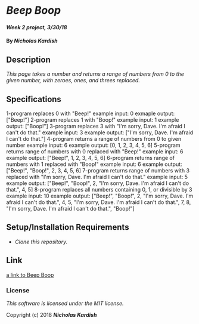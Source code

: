 # _Beep Boop_

#### _Week 2 project, 3/30/18_

#### By _**Nicholas Kardish**_

## Description

_This page takes a number and returns a range of numbers from 0 to the given number, with zeroes, ones, and threes replaced._

## Specifications

1-program replaces 0 with "Beep!"
  example input: 0
  exmaple output: ["Beep!"]
2-program replaces 1 with "Boop!"
  example input: 1
  example output: ["Boop!"]
3-program replaces 3 with "I'm sorry, Dave. I'm afraid I can't do that."
  example input: 3
  example output: ["I'm sorry, Dave. I'm afraid I can't do that."]
4-program returns a range of numbers from 0 to given number
  example input: 6
  example output: [0, 1, 2, 3, 4, 5, 6]
5-program returns range of numbers with 0 replaced with "Beep!"
  example input: 6
  example output: ["Beep!", 1, 2, 3, 4, 5, 6]
6-program returns range of numbers with 1 replaced with "Boop!"
  example input: 6
  example output: ["Beep!", "Boop!", 2, 3, 4, 5, 6]
7-program returns range of numbers with 3 replaced with "I'm sorry, Dave. I'm afraid I can't do that."
  example input: 5
  example output: ["Beep!", "Boop!", 2, "I'm sorry, Dave. I'm afraid I can't do that.", 4, 5]
8-program replaces all numbers containing 0, 1, or divisible by 3
  example input: 10
  example output: ["Beep!", "Boop!", 2, "I'm sorry, Dave. I'm afraid I can't do that.", 4, 5, "I'm sorry, Dave. I'm afraid I can't do that.", 7, 8, "I'm sorry, Dave. I'm afraid I can't do that.", "Boop!"]

## Setup/Installation Requirements

* _Clone this repository._

## Link

[a link to Beep Boop](https://kardish515.github.io/beep-boop)

### License

*This software is licensed under the MIT license.*

Copyright (c) 2018 **_Nicholas Kardish_**
